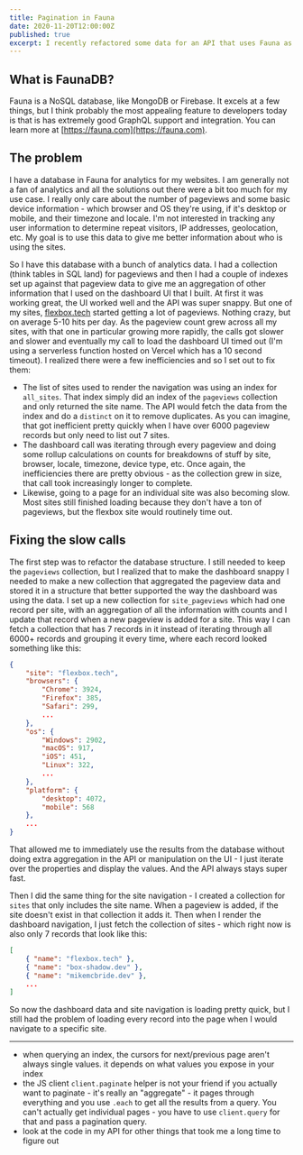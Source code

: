 ```yaml
---
title: Pagination in Fauna
date: 2020-11-20T12:00:00Z
published: true
excerpt: I recently refactored some data for an API that uses Fauna as the database and needed to add pagination to a query. Here are some things I learned that weren't immediately obvious or well-documented.
---
```


## What is FaunaDB?

Fauna is a NoSQL database, like MongoDB or Firebase. It excels at a few things, but I think probably the most appealing feature to developers today is that is has extremely good GraphQL support and integration. You can learn more at [https://fauna.com](https://fauna.com).

## The problem

I have a database in Fauna for analytics for my websites. I am generally not a fan of analytics and all the solutions out there were a bit too much for my use case. I really only care about the number of pageviews and some basic device information - which browser and OS they're using, if it's desktop or mobile, and their timezone and locale. I'm not interested in tracking any user information to determine repeat visitors, IP addresses, geolocation, etc. My goal is to use this data to give me better information about who is using the sites.

So I have this database with a bunch of analytics data. I had a collection (think tables in SQL land) for pageviews and then I had a couple of indexes set up against that pageview data to give me an aggregation of other information that I used on the dashboard UI that I built. At first it was working great, the UI worked well and the API was super snappy. But one of my sites, [flexbox.tech](https://flexbox.tech) started getting a lot of pageviews. Nothing crazy, but on average 5-10 hits per day. As the pageview count grew across all my sites, with that one in particular growing more rapidly, the calls got slower and slower and eventually my call to load the dashboard UI timed out (I'm using a serverless function hosted on Vercel which has a 10 second timeout). I realized there were a few inefficiencies and so I set out to fix them:

- The list of sites used to render the navigation was using an index for `all_sites`. That index simply did an index of the `pageviews` collection and only returned the site name. The API would fetch the data from the index and do a `distinct` on it to remove duplicates. As you can imagine, that got inefficient pretty quickly when I have over 6000 pageview records but only need to list out 7 sites.
- The dashboard call was iterating through every pageview and doing some rollup calculations on counts for breakdowns of stuff by site, browser, locale, timezone, device type, etc. Once again, the inefficiencies there are pretty obvious - as the collection grew in size, that call took increasingly longer to complete.
- Likewise, going to a page for an individual site was also becoming slow. Most sites still finished loading because they don't have a ton of pageviews, but the flexbox site would routinely time out.

## Fixing the slow calls

The first step was to refactor the database structure. I still needed to keep the `pageviews` collection, but I realized that to make the dashboard snappy I needed to make a new collection that aggregated the pageview data and stored it in a structure that better supported the way the dashboard was using the data. I set up a new collection for `site_pageviews` which had one record per site, with an aggregation of all the information with counts and I update that record when a new pageview is added for a site. This way I can fetch a collection that has 7 records in it instead of iterating through all 6000+ records and grouping it every time, where each record looked something like this:

```json
{
    "site": "flexbox.tech",
    "browsers": {
        "Chrome": 3924,
        "Firefox": 385,
        "Safari": 299,
        ...
    },
    "os": {
        "Windows": 2902,
        "macOS": 917,
        "iOS": 451,
        "Linux": 322,
        ...
    },
    "platform": {
        "desktop": 4072,
        "mobile": 568
    },
    ...
}
```

That allowed me to immediately use the results from the database without doing extra aggregation in the API or manipulation on the UI - I just iterate over the properties and display the values. And the API always stays super fast.

Then I did the same thing for the site navigation - I created a collection for `sites` that only includes the site name. When a pageview is added, if the site doesn't exist in that collection it adds it. Then when I render the dashboard navigation, I just fetch the collection of sites - which right now is also only 7 records that look like this:

```json
[
    { "name": "flexbox.tech" },
    { "name": "box-shadow.dev" },
    { "name": "mikemcbride.dev" },
    ...
]
```

So now the dashboard data and site navigation is loading pretty quick, but I still had the problem of loading every record into the page when I would navigate to a specific site.


---

- when querying an index, the cursors for next/previous page aren't always single values. it depends on what values you expose in your index
- the JS client `client.paginate` helper is not your friend if you actually want to paginate - it's really an "aggregate" - it pages through everything and you use `.each` to get all the results from a query. You can't actually get individual pages - you have to use `client.query` for that and pass a pagination query.
- look at the code in my API for other things that took me a long time to figure out
